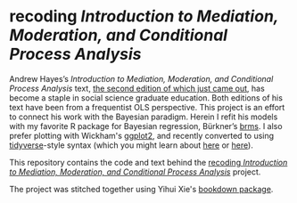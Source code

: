 # recoding *Introduction to Mediation, Moderation, and Conditional Process Analysis*

Andrew Hayes’s *Introduction to Mediation, Moderation, and Conditional Process Analysis*  text, [the second edition of which just came out](http://afhayes.com/introduction-to-mediation-moderation-and-conditional-process-analysis.html), has become a staple in social science graduate education. Both editions of his text have been from a frequentist OLS perspective. This project is an effort to connect his work with the Bayesian paradigm. Herein I refit his models with my favorite R package for Bayesian regression, Bürkner’s [brms](https://github.com/paul-buerkner/brms). I also prefer plotting with Wickham's [ggplot2](https://cran.r-project.org/web/packages/ggplot2/index.html), and recently converted to using [tidyverse](https://www.tidyverse.org)-style syntax (which you might learn about [here](http://r4ds.had.co.nz/transform.html) or [here](http://style.tidyverse.org)).

This repository contains the code and text behind the [recoding *Introduction to Mediation, Moderation, and Conditional Process Analysis*](https://bookdown.org/connect/#/apps/1523/access)
project. 

The project was stitched together using Yihui Xie's [bookdown package](https://github.com/rstudio/bookdown).
